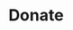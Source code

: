 ---
layout: redirect
title: Donate
permalink: /donate/
redirect_to: https://www.codeforamerica.org/donate
---